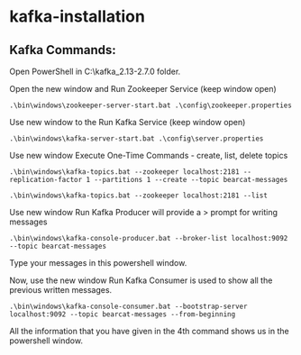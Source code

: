 # kafka-installation

## Kafka Commands:

 Open PowerShell in C:\kafka_2.13-2.7.0 folder.

Open the new window and Run Zookeeper Service  (keep window open)
```
.\bin\windows\zookeeper-server-start.bat .\config\zookeeper.properties
```
Use new window to the Run Kafka Service (keep window open)
```
.\bin\windows\kafka-server-start.bat .\config\server.properties
```
Use new window Execute One-Time Commands - create, list, delete topics 
```
.\bin\windows\kafka-topics.bat --zookeeper localhost:2181 --replication-factor 1 --partitions 1 --create --topic bearcat-messages

.\bin\windows\kafka-topics.bat --zookeeper localhost:2181 --list
```
Use new window Run Kafka Producer will provide a > prompt for writing messages
```
.\bin\windows\kafka-console-producer.bat --broker-list localhost:9092 --topic bearcat-messages
```
Type your messages in this powershell window.

Now, use the new window Run Kafka Consumer is used to show all the previous written messages.
```
.\bin\windows\kafka-console-consumer.bat --bootstrap-server localhost:9092 --topic bearcat-messages --from-beginning
```
 All the information that you have given in the 4th command shows us in the powershell window.
